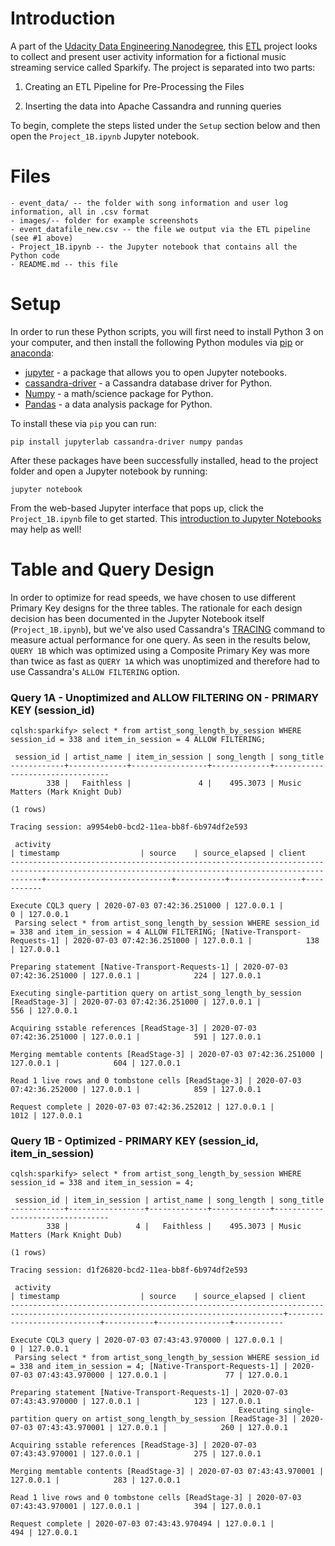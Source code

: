 # Introduction

A part of the [Udacity Data Engineering Nanodegree](https://www.udacity.com/course/data-engineer-nanodegree--nd027), this [ETL](https://en.wikipedia.org/wiki/Extract,_transform,_load) project looks to collect and present user activity information for a fictional music streaming service called Sparkify. The project is separated into two parts:

1) Creating an ETL Pipeline for Pre-Processing the Files

2) Inserting the data into Apache Cassandra and running queries

To begin, complete the steps listed under the `Setup` section below and then open the `Project_1B.ipynb` Jupyter notebook.

# Files
```
- event_data/ -- the folder with song information and user log information, all in .csv format
- images/-- folder for example screenshots
- event_datafile_new.csv -- the file we output via the ETL pipeline (see #1 above)
- Project_1B.ipynb -- the Jupyter notebook that contains all the Python code
- README.md -- this file
```

# Setup

In order to run these Python scripts, you will first need to install Python 3 on your computer, and then install the following Python modules via [pip](https://pypi.org/project/pip/) or [anaconda](https://www.anaconda.com/products/individual):

- [jupyter](https://jupyter.org/) - a package that allows you to open Jupyter notebooks.
- [cassandra-driver](https://docs.datastax.com/en/developer/python-driver/3.23/) - a Cassandra database driver for Python.
- [Numpy](https://numpy.org/) - a math/science package for Python.
- [Pandas](https://pandas.pydata.org/) - a data analysis package for Python.

To install these via `pip` you can run:

`pip install jupyterlab cassandra-driver numpy pandas`

After these packages have been successfully installed, head to the project folder and open a Jupyter notebook by running:

`jupyter notebook`

From the web-based Jupyter interface that pops up, click the `Project_1B.ipynb` file to get started. This [introduction to Jupyter Notebooks](https://realpython.com/jupyter-notebook-introduction/) may help as well!

# Table and Query Design

In order to optimize for read speeds, we have chosen to use different Primary Key designs for the three tables. The rationale for each design decision has been documented in the Jupyter Notebook itself (`Project_1B.ipynb`), but we've also used Cassandra's [TRACING](https://docs.datastax.com/en/cql-oss/3.3/cql/cql_reference/cqlshTracing.html) command to measure actual performance for one query. As seen in the results below, `QUERY 1B` which was optimized using a Composite Primary Key was more than twice as fast as `QUERY 1A` which was unoptimized and therefore had to use Cassandra's `ALLOW FILTERING` option.

### Query 1A - Unoptimized and ALLOW FILTERING ON - PRIMARY KEY (session_id)

```
cqlsh:sparkify> select * from artist_song_length_by_session WHERE session_id = 338 and item_in_session = 4 ALLOW FILTERING;

 session_id | artist_name | item_in_session | song_length | song_title
------------+-------------+-----------------+-------------+---------------------------------
        338 |   Faithless |               4 |    495.3073 | Music Matters (Mark Knight Dub)

(1 rows)

Tracing session: a9954eb0-bcd2-11ea-bb8f-6b974df2e593

 activity                                                                                                                                          | timestamp                  | source    | source_elapsed | client
---------------------------------------------------------------------------------------------------------------------------------------------------+----------------------------+-----------+----------------+-----------
                                                                                                                                Execute CQL3 query | 2020-07-03 07:42:36.251000 | 127.0.0.1 |              0 | 127.0.0.1
 Parsing select * from artist_song_length_by_session WHERE session_id = 338 and item_in_session = 4 ALLOW FILTERING; [Native-Transport-Requests-1] | 2020-07-03 07:42:36.251000 | 127.0.0.1 |            138 | 127.0.0.1
                                                                                                 Preparing statement [Native-Transport-Requests-1] | 2020-07-03 07:42:36.251000 | 127.0.0.1 |            224 | 127.0.0.1
                                                                   Executing single-partition query on artist_song_length_by_session [ReadStage-3] | 2020-07-03 07:42:36.251000 | 127.0.0.1 |            556 | 127.0.0.1
                                                                                                        Acquiring sstable references [ReadStage-3] | 2020-07-03 07:42:36.251000 | 127.0.0.1 |            591 | 127.0.0.1
                                                                                                           Merging memtable contents [ReadStage-3] | 2020-07-03 07:42:36.251000 | 127.0.0.1 |            604 | 127.0.0.1
                                                                                              Read 1 live rows and 0 tombstone cells [ReadStage-3] | 2020-07-03 07:42:36.252000 | 127.0.0.1 |            859 | 127.0.0.1
                                                                                                                                  Request complete | 2020-07-03 07:42:36.252012 | 127.0.0.1 |           1012 | 127.0.0.1
```


### Query 1B - Optimized - PRIMARY KEY (session_id, item_in_session)
```
cqlsh:sparkify> select * from artist_song_length_by_session WHERE session_id = 338 and item_in_session = 4;

 session_id | item_in_session | artist_name | song_length | song_title
------------+-----------------+-------------+-------------+---------------------------------
        338 |               4 |   Faithless |    495.3073 | Music Matters (Mark Knight Dub)

(1 rows)

Tracing session: d1f26820-bcd2-11ea-bb8f-6b974df2e593

 activity                                                                                                                          | timestamp                  | source    | source_elapsed | client
-----------------------------------------------------------------------------------------------------------------------------------+----------------------------+-----------+----------------+-----------
                                                                                                                Execute CQL3 query | 2020-07-03 07:43:43.970000 | 127.0.0.1 |              0 | 127.0.0.1
 Parsing select * from artist_song_length_by_session WHERE session_id = 338 and item_in_session = 4; [Native-Transport-Requests-1] | 2020-07-03 07:43:43.970000 | 127.0.0.1 |             77 | 127.0.0.1
                                                                                 Preparing statement [Native-Transport-Requests-1] | 2020-07-03 07:43:43.970000 | 127.0.0.1 |            123 | 127.0.0.1
                                                   Executing single-partition query on artist_song_length_by_session [ReadStage-3] | 2020-07-03 07:43:43.970001 | 127.0.0.1 |            260 | 127.0.0.1
                                                                                        Acquiring sstable references [ReadStage-3] | 2020-07-03 07:43:43.970001 | 127.0.0.1 |            275 | 127.0.0.1
                                                                                           Merging memtable contents [ReadStage-3] | 2020-07-03 07:43:43.970001 | 127.0.0.1 |            283 | 127.0.0.1
                                                                              Read 1 live rows and 0 tombstone cells [ReadStage-3] | 2020-07-03 07:43:43.970001 | 127.0.0.1 |            394 | 127.0.0.1
                                                                                                                  Request complete | 2020-07-03 07:43:43.970494 | 127.0.0.1 |            494 | 127.0.0.1
```